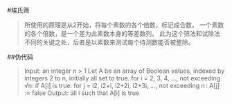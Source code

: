 #埃氏筛
>所使用的原理是从2开始，将每个素数的各个倍数，标记成合数。
一个素数的各个倍数，是一个差为此素数本身的等差数列。
此为这个筛法和试除法不同的关键之处，后者是以素数来测试每个待测数能否被整除。
>
##伪代码
>Input: an integer n > 1
 Let A be an array of Boolean values, indexed by integers 2 to n,
 initially all set to true.
 >for i = 2, 3, 4, ..., not exceeding √n:
     if A[i] is true:
  >for j = i2, i2+i, i2+2i, i2+3i, ..., not exceeding n :
     A[j] := false
      Output: all i such that A[i] is true
>
